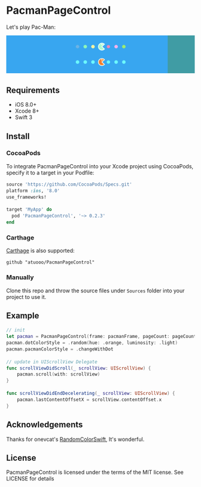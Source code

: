# PacmanPageControl 

Let's play Pac-Man:

<p align="left" >
  <img src="demo.gif" alt="demo" title="demo">
</p>

## Requirements

* iOS 8.0+
* Xcode 8+
* Swift 3

## Install

### CocoaPods

To integrate PacmanPageControl into your Xcode project using CocoaPods, specify it to a target in your Podfile:

```ruby
source 'https://github.com/CocoaPods/Specs.git'
platform :ios, '8.0'
use_frameworks!

target 'MyApp' do
  pod 'PacmanPageControl', '~> 0.2.3'
end

```

### Carthage

[Carthage](https://github.com/Carthage/Carthage) is also supported:

```ogdl
github "atuooo/PacmanPageControl"
```

### Manually

Clone this repo and throw the source files under `Sources` folder into your project to use it.

## Example

```swift
// init 
let pacman = PacmanPageControl(frame: pacmanFrame, pageCount: pageCount)
pacman.dotColorStyle = .random(hue: .orange, luminosity: .light)
pacman.pacmanColorStyle = .changeWithDot

// update in UIScrollView Delegate
func scrollViewDidScroll(_ scrollView: UIScrollView) {
    pacman.scroll(with: scrollView)
}

func scrollViewDidEndDecelerating(_ scrollView: UIScrollView) {
    pacman.lastContentOffsetX = scrollView.contentOffset.x
}

```

## Acknowledgements

Thanks for onevcat's [RandomColorSwift](https://github.com/onevcat/RandomColorSwift), It's wonderful.

## License

PacmanPageControl is licensed under the terms of the MIT license. See LICENSE for details
